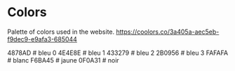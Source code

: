 # Colors

Palette of colors used in the website. https://coolors.co/3a405a-aec5eb-f9dec9-e9afa3-685044

4878AD # bleu 0
4E4E8E # bleu 1
433279 # bleu 2
2B0956 # bleu 3
FAFAFA # blanc
F6BA45 # jaune
0F0A31 # noir

